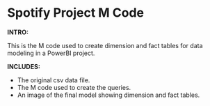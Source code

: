# Spotify Project M Code

**INTRO:**

This is the M code used to create dimension and fact tables for data modeling in a PowerBI project.

**INCLUDES:**
- The original csv data file.
- The M code used to create the queries.
- An image of the final model showing dimension and fact tables.
